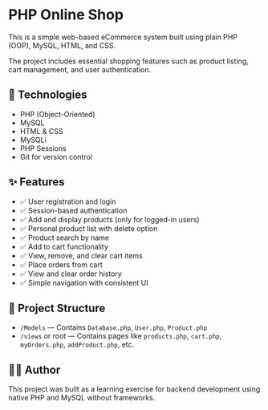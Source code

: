 # PHP Online Shop

This is a simple web-based eCommerce system built using plain PHP (OOP), MySQL, HTML, and CSS.

The project includes essential shopping features such as product listing, cart management, and user authentication.

## 🧰 Technologies

- PHP (Object-Oriented)
- MySQL
- HTML & CSS
- MySQLi 
- PHP Sessions 
- Git for version control

## ✨ Features

- ✅ User registration and login
- ✅ Session-based authentication
- ✅ Add and display products (only for logged-in users)
- ✅ Personal product list with delete option
- ✅ Product search by name
- ✅ Add to cart functionality
- ✅ View, remove, and clear cart items
- ✅ Place orders from cart
- ✅ View and clear order history
- ✅ Simple navigation with consistent UI

## 📁 Project Structure

- `/Models` — Contains `Database.php`, `User.php`, `Product.php`
- `/views` or root — Contains pages like `products.php`, `cart.php`, `myOrders.php`, `addProduct.php`, etc.

## 🧑‍💻 Author

This project was built as a learning exercise for backend development using native PHP and MySQL without frameworks.
